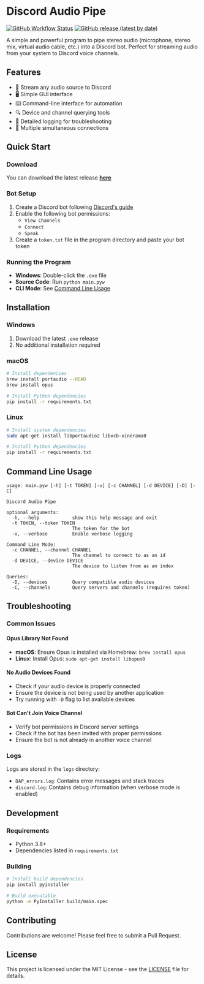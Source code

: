 # Discord Audio Pipe

[![GitHub Workflow Status](https://github.com/QiCuiHub/discord-audio-pipe/workflows/CI/badge.svg)](https://github.com/QiCuiHub/discord-audio-pipe/actions?query=workflow%3ACI)
[![GitHub release (latest by date)](https://img.shields.io/github/v/release/QiCuiHub/discord-audio-pipe)](https://github.com/QiCuiHub/discord-audio-pipe/releases/latest)

A simple and powerful program to pipe stereo audio (microphone, stereo mix, virtual audio cable, etc.) into a Discord bot. Perfect for streaming audio from your system to Discord voice channels.

## Features

- 🎤 Stream any audio source to Discord
- 🖥️ Simple GUI interface
- ⌨️ Command-line interface for automation
- 🔍 Device and channel querying tools
- 📝 Detailed logging for troubleshooting
- 🔄 Multiple simultaneous connections

## Quick Start

### Download

You can download the latest release [**here**](https://github.com/QiCuiHub/discord-audio-pipe/releases)

### Bot Setup

1. Create a Discord bot following [Discord's guide](https://discord.com/developers/docs/getting-started)
2. Enable the following bot permissions:
   - `View Channels`
   - `Connect`
   - `Speak`
3. Create a `token.txt` file in the program directory and paste your bot token

### Running the Program

- **Windows**: Double-click the `.exe` file
- **Source Code**: Run `python main.pyw`
- **CLI Mode**: See [Command Line Usage](#command-line-usage)

## Installation

### Windows

1. Download the latest `.exe` release
2. No additional installation required

### macOS

```bash
# Install dependencies
brew install portaudio --HEAD
brew install opus

# Install Python dependencies
pip install -r requirements.txt
```

### Linux

```bash
# Install system dependencies
sudo apt-get install libportaudio2 libxcb-xinerama0

# Install Python dependencies
pip install -r requirements.txt
```

## Command Line Usage

```text
usage: main.pyw [-h] [-t TOKEN] [-v] [-c CHANNEL] [-d DEVICE] [-D] [-C]

Discord Audio Pipe

optional arguments:
  -h, --help            show this help message and exit
  -t TOKEN, --token TOKEN
                        The token for the bot
  -v, --verbose         Enable verbose logging

Command Line Mode:
  -c CHANNEL, --channel CHANNEL
                        The channel to connect to as an id
  -d DEVICE, --device DEVICE
                        The device to listen from as an index

Queries:
  -D, --devices         Query compatible audio devices
  -C, --channels        Query servers and channels (requires token)
```

## Troubleshooting

### Common Issues

#### Opus Library Not Found

- **macOS**: Ensure Opus is installed via Homebrew: `brew install opus`
- **Linux**: Install Opus: `sudo apt-get install libopus0`

#### No Audio Devices Found

- Check if your audio device is properly connected
- Ensure the device is not being used by another application
- Try running with `-D` flag to list available devices

#### Bot Can't Join Voice Channel

- Verify bot permissions in Discord server settings
- Check if the bot has been invited with proper permissions
- Ensure the bot is not already in another voice channel

### Logs

Logs are stored in the `logs` directory:

- `DAP_errors.log`: Contains error messages and stack traces
- `discord.log`: Contains debug information (when verbose mode is enabled)

## Development

### Requirements

- Python 3.8+
- Dependencies listed in `requirements.txt`

### Building

```bash
# Install build dependencies
pip install pyinstaller

# Build executable
python -m PyInstaller build/main.spec
```

## Contributing

Contributions are welcome! Please feel free to submit a Pull Request.

## License

This project is licensed under the MIT License - see the [LICENSE](LICENSE) file for details.
